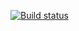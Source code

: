 [![Build status](https://ci.appveyor.com/api/projects/status/2yh1jag80bo1dimw?svg=true)](https://ci.appveyor.com/project/klim0909/popovers)
